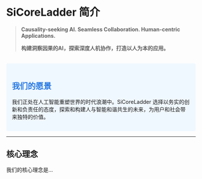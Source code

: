 # SiCoreLadder 简介

> **Causality-seeking AI. Seamless Collaboration. Human-centric Applications.**
>
> **构建洞察因果的AI，探索深度人机协作，打造以人为本的应用。**

<br>

<div style="background-color: #f0f8ff; padding: 15px; border-radius: 5px;">
  <h2 style="color: #2a7ae2;">我们的愿景</h2>
  <p>我们正处在人工智能重塑世界的时代浪潮中。SiCoreLadder 选择以务实的创新和负责任的态度，探索和构建人与智能和谐共生的未来，为用户和社会带来独特的价值。</p>
</div>

<hr>

## 核心理念

<p>我们的核心理念是...</p>

 